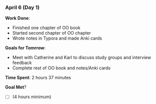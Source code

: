 ### April 6 (Day 1)

**Work Done**: 
- Finished one chapter of OO book
- Started second chapter of OO chapter
- Wrote notes in Typora and made Anki cards

**Goals for Tomrrow**:
- Meet with Catherine and Karl to discuss study groups and interview feedback
- Complete rest of OO book and notes/Anki cards

**Time Spent**: 2 hours 37 minutes

**Goal Met**? 
- [ ] (4 hours minimum)

 
